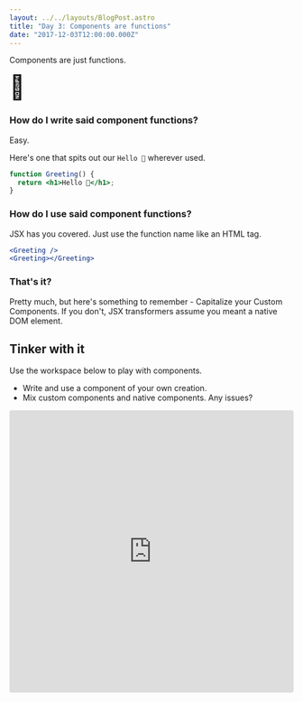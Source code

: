 ```yaml
---
layout: ../../layouts/BlogPost.astro
title: "Day 3: Components are functions"
date: "2017-12-03T12:00:00.000Z"
---
```


<div class="measure">

Components are just functions.

<span style="font-size: 3em">🤯</span>

### How do I write said component functions?
Easy.

Here's one that spits out our `Hello 🎄` wherever used.

```jsx
function Greeting() {
  return <h1>Hello 🎄</h1>;
}
```

### How do I use said component functions?

JSX has you covered.
Just use the function name like an HTML tag.

```jsx
<Greeting />
<Greeting></Greeting>
```

### That's it?

Pretty much, but here's something to remember - Capitalize your Custom Components.
If you don't, JSX transformers assume you meant a native DOM element.

## Tinker with it

Use the workspace below to play with components.

* Write and use a component of your own creation.
* Mix custom components and native components. Any issues?

</div>

<iframe src="https://codesandbox.io/embed/4jr7znmkm9" style="width:100%; height:500px; border:0; border-radius: 4px; overflow:hidden;" sandbox="allow-modals allow-forms allow-popups allow-scripts allow-same-origin"></iframe>
